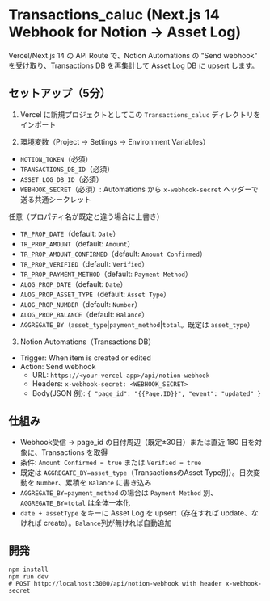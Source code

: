# Transactions_caluc (Next.js 14 Webhook for Notion → Asset Log)

Vercel/Next.js 14 の API Route で、Notion Automations の "Send webhook" を受け取り、Transactions DB を再集計して Asset Log DB に upsert します。

## セットアップ（5分）

1) Vercel に新規プロジェクトとしてこの `Transactions_caluc` ディレクトリをインポート

2) 環境変数（Project → Settings → Environment Variables）

- `NOTION_TOKEN`（必須）
- `TRANSACTIONS_DB_ID`（必須）
- `ASSET_LOG_DB_ID`（必須）
- `WEBHOOK_SECRET`（必須）: Automations から `x-webhook-secret` ヘッダーで送る共通シークレット

任意（プロパティ名が既定と違う場合に上書き）
- `TR_PROP_DATE`（default: `Date`）
- `TR_PROP_AMOUNT`（default: `Amount`）
- `TR_PROP_AMOUNT_CONFIRMED`（default: `Amount Confirmed`）
- `TR_PROP_VERIFIED`（default: `Verified`）
- `TR_PROP_PAYMENT_METHOD`（default: `Payment Method`）
- `ALOG_PROP_DATE`（default: `Date`）
- `ALOG_PROP_ASSET_TYPE`（default: `Asset Type`）
- `ALOG_PROP_NUMBER`（default: `Number`）
- `ALOG_PROP_BALANCE`（default: `Balance`）
- `AGGREGATE_BY`（`asset_type`|`payment_method`|`total`。既定は `asset_type`）

3) Notion Automations（Transactions DB）

- Trigger: When item is created or edited
- Action: Send webhook
  - URL: `https://<your-vercel-app>/api/notion-webhook`
  - Headers: `x-webhook-secret: <WEBHOOK_SECRET>`
  - Body(JSON 例): `{ "page_id": "{{Page.ID}}", "event": "updated" }`

## 仕組み

- Webhook受信 → page_id の日付周辺（既定±30日）または直近 180 日を対象に、Transactions を取得
- 条件: `Amount Confirmed = true` または `Verified = true`
- 既定は `AGGREGATE_BY=asset_type`（TransactionsのAsset Type別）。日次変動を `Number`、累積を `Balance` に書き込み
- `AGGREGATE_BY=payment_method` の場合は `Payment Method` 別、`AGGREGATE_BY=total` は全体一本化
- `date + assetType` をキーに Asset Log を upsert（存在すれば update、なければ create）。`Balance`列が無ければ自動追加

## 開発

```
npm install
npm run dev
# POST http://localhost:3000/api/notion-webhook with header x-webhook-secret
```
